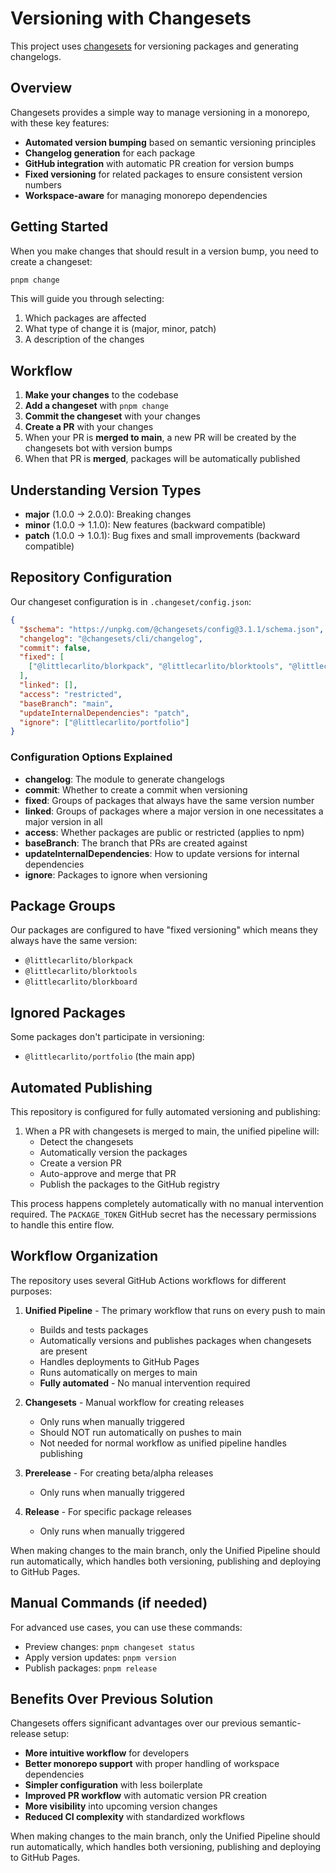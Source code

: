 # Versioning with Changesets

This project uses [changesets](https://github.com/changesets/changesets) for versioning packages and generating changelogs.

## Overview

Changesets provides a simple way to manage versioning in a monorepo, with these key features:

- **Automated version bumping** based on semantic versioning principles
- **Changelog generation** for each package
- **GitHub integration** with automatic PR creation for version bumps
- **Fixed versioning** for related packages to ensure consistent version numbers
- **Workspace-aware** for managing monorepo dependencies

## Getting Started

When you make changes that should result in a version bump, you need to create a changeset:

```bash
pnpm change
```

This will guide you through selecting:
1. Which packages are affected
2. What type of change it is (major, minor, patch)
3. A description of the changes

## Workflow

1. **Make your changes** to the codebase
2. **Add a changeset** with `pnpm change`
3. **Commit the changeset** with your changes
4. **Create a PR** with your changes
5. When your PR is **merged to main**, a new PR will be created by the changesets bot with version bumps
6. When that PR is **merged**, packages will be automatically published

## Understanding Version Types

- **major** (1.0.0 → 2.0.0): Breaking changes
- **minor** (1.0.0 → 1.1.0): New features (backward compatible)
- **patch** (1.0.0 → 1.0.1): Bug fixes and small improvements (backward compatible)

## Repository Configuration

Our changeset configuration is in `.changeset/config.json`:

```json
{
  "$schema": "https://unpkg.com/@changesets/config@3.1.1/schema.json",
  "changelog": "@changesets/cli/changelog",
  "commit": false,
  "fixed": [
    ["@littlecarlito/blorkpack", "@littlecarlito/blorktools", "@littlecarlito/blorkboard"]
  ],
  "linked": [],
  "access": "restricted",
  "baseBranch": "main",
  "updateInternalDependencies": "patch",
  "ignore": ["@littlecarlito/portfolio"]
}
```

### Configuration Options Explained

- **changelog**: The module to generate changelogs
- **commit**: Whether to create a commit when versioning
- **fixed**: Groups of packages that always have the same version number
- **linked**: Groups of packages where a major version in one necessitates a major version in all
- **access**: Whether packages are public or restricted (applies to npm)
- **baseBranch**: The branch that PRs are created against
- **updateInternalDependencies**: How to update versions for internal dependencies
- **ignore**: Packages to ignore when versioning

## Package Groups

Our packages are configured to have "fixed versioning" which means they always have the same version:
- `@littlecarlito/blorkpack`
- `@littlecarlito/blorktools`
- `@littlecarlito/blorkboard`

## Ignored Packages

Some packages don't participate in versioning:
- `@littlecarlito/portfolio` (the main app)

## Automated Publishing

This repository is configured for fully automated versioning and publishing:

1. When a PR with changesets is merged to main, the unified pipeline will:
   - Detect the changesets
   - Automatically version the packages
   - Create a version PR
   - Auto-approve and merge that PR
   - Publish the packages to the GitHub registry

This process happens completely automatically with no manual intervention required. The `PACKAGE_TOKEN` GitHub secret has the necessary permissions to handle this entire flow.

## Workflow Organization

The repository uses several GitHub Actions workflows for different purposes:

1. **Unified Pipeline** - The primary workflow that runs on every push to main
   - Builds and tests packages
   - Automatically versions and publishes packages when changesets are present
   - Handles deployments to GitHub Pages
   - Runs automatically on merges to main
   - **Fully automated** - No manual intervention required

2. **Changesets** - Manual workflow for creating releases
   - Only runs when manually triggered
   - Should NOT run automatically on pushes to main
   - Not needed for normal workflow as unified pipeline handles publishing

3. **Prerelease** - For creating beta/alpha releases
   - Only runs when manually triggered

4. **Release** - For specific package releases
   - Only runs when manually triggered

When making changes to the main branch, only the Unified Pipeline should run automatically, which handles both versioning, publishing and deploying to GitHub Pages.

## Manual Commands (if needed)

For advanced use cases, you can use these commands:

- Preview changes: `pnpm changeset status`
- Apply version updates: `pnpm version`
- Publish packages: `pnpm release`

## Benefits Over Previous Solution

Changesets offers significant advantages over our previous semantic-release setup:

- **More intuitive workflow** for developers
- **Better monorepo support** with proper handling of workspace dependencies
- **Simpler configuration** with less boilerplate
- **Improved PR workflow** with automatic version PR creation
- **More visibility** into upcoming version changes
- **Reduced CI complexity** with standardized workflows

When making changes to the main branch, only the Unified Pipeline should run automatically, which handles both versioning, publishing and deploying to GitHub Pages. 